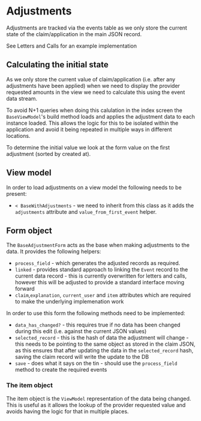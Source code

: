 # Adjustments

Adjustments are tracked via the events table as we only store the current state of the claim/application in the main JSON record.

See Letters and Calls for an example implementation

## Calculating the initial state

As we only store the current value of claim/application (i.e. after any adjustments have been applied) when we need to display the provider requested amounts in the view we need to calculate this using the event data stream.

To avoid N+1 queries when doing this calulation in the index screen the `BaseViewModel`'s build method loads and applies the adjustment data to each instance loaded. This allows the logic for this to be isolated within the application and avoid it being repeated in multiple ways in different locations.

To determine the initial value we look at the form value on the first adjustment (sorted by created at).

## View model

In order to load adjustments on a view model the following needs to be present:

* `< BaseWithAdjustments` - we need to inherit from this class as it adds the `adjustments` attribute and `value_from_first_event` helper.

## Form object

The `BaseAdjustmentForm` acts as the base when making adjustments to the data. It provides the following helpers:

* `process_field` - which generates the adjusted records as required.
* `linked` - provides standard approach to linking the `Event` record to the current data record - this is currently overwritten for letters and calls, however this will be adjusted to provide a standard interface moving forward
* `claim`,`explanation`, `current_user` and `item` attributes which are required to make the underlying implemenation work

In order to use this form the following methods need to be implemented:

* `data_has_changed?` - this requires true if no data has been changed during this edit (i.e. against the current JSON values)
* `selected_record` - this is the hash of data the adjustment will change - this needs to be pointing to the same object as stored in the claim JSON, as this ensures that after updating the data in the `selected_record` hash, saving the claim record will write the update to the DB
* `save` - does what it says on the tin - should use the `process_field` method to create the required events

### The item object

The item object is the `ViewModel` representation of the data being changed. This is useful as it allows the lookup of the provider requested value and avoids having the logic for that in multiple places.
